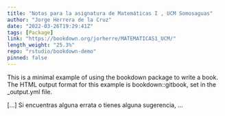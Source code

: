 ```yaml
---
title: "Notas para la asignatura de Matemáticas I , UCM Somosaguas"
author: "Jorge Herrera de la Cruz"
date: "2022-03-26T19:29:41Z"
tags: [Package]
link: "https://bookdown.org/jorherre/MATEMATICAS1_UCM/"
length_weight: "25.3%"
repo: "rstudio/bookdown-demo"
pinned: false
---
```


<p>This is a minimal example of using the bookdown package to write a book.
The HTML output format for this example is bookdown::gitbook,
set in the _output.yml file.</p> [...] Si encuentras alguna errata o tienes alguna sugerencia, ...
